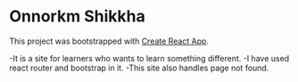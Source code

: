 # Onnorkm Shikkha

This project was bootstrapped with [Create React App](https://github.com/facebook/create-react-app).

-It is a site for learners who wants to learn something different.
-I have used react router and bootstrap in it.
-This site also handles page not found.
